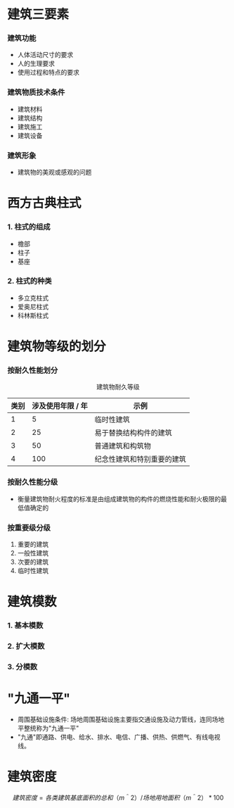 # 建筑三要素
### 建筑功能
- 人体活动尺寸的要求
- 人的生理要求
- 使用过程和特点的要求
### 建筑物质技术条件
- 建筑材料
- 建筑结构
- 建筑施工
- 建筑设备
### 建筑形象
- 建筑物的美观或感观的问题

# 西方古典柱式
### 1. 柱式的组成
- 檐部
- 柱子
- 基座
### 2. 柱式的种类
- 多立克柱式
- 爱奥尼柱式
- 科林斯柱式

# 建筑物等级的划分
### 按耐久性能划分
<p align="center"> 建筑物耐久等级 </p>

| 类别  | 涉及使用年限 / 年 | 示例 |
| ---  | -------------- | --- |
|   1  | 5 | 临时性建筑 |
| 2 | 25 | 易于替换结构构件的建筑 |
| 3 | 50 | 普通建筑和构筑物 |  
| 4 | 100 | 纪念性建筑和特别重要的建筑 |  
### 按耐久性能分级
- 衡量建筑物耐火程度的标准是由组成建筑物的构件的燃烧性能和耐火极限的最低值确定的
### 按重要级分级
1. 重要的建筑
2. 一般性建筑
3. 次要的建筑
4. 临时性建筑

# 建筑模数
### 1. 基本模数
### 2. 扩大模数
### 3. 分模数

# "九通一平"
- 周围基础设施条件: 场地周围基础设施主要指交通设施及动力管线，连同场地平整统称为"九通一平"
- "九通"即通路、供电、给水、排水、电信、广播、供热、供燃气、有线电视线。

# 建筑密度
$$ 建筑密度 = 各类建筑基底面积的总和（m＾2）/场地用地面积（m＾2）* 100% $$
